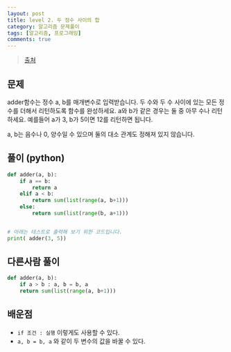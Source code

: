 ```yaml
---
layout: post
title: level 2. 두 정수 사이의 합
category: 알고리즘 문제풀이
tags: [알고리즘, 프로그래밍]
comments: true
---
```

> [출처](http://tryhelloworld.co.kr/challenge_codes/93)

## 문제
adder함수는 정수 a, b를 매개변수로 입력받습니다.
두 수와 두 수 사이에 있는 모든 정수를 더해서 리턴하도록 함수를 완성하세요. a와 b가 같은 경우는 둘 중 아무 수나 리턴하세요.
예를들어 a가 3, b가 5이면 12를 리턴하면 됩니다.

a, b는 음수나 0, 양수일 수 있으며 둘의 대소 관계도 정해져 있지 않습니다.

## 풀이 (python)
```python
def adder(a, b):
	if a == b:
		return a
	elif a < b:
		return sum(list(range(a, b+1)))
	else:
		return sum(list(range(b, a+1)))


# 아래는 테스트로 출력해 보기 위한 코드입니다.
print( adder(3, 5))
```

## 다른사람 풀이
```python
def adder(a, b):
    if a > b : a, b = b, a
    return sum(list(range(a, b+1)))

```

## 배운점
- `if 조건 : 실행` 이렇게도 사용할 수 있다.
- `a, b = b, a` 와 같이 두 변수의 값을 바꿀 수 있다. 
